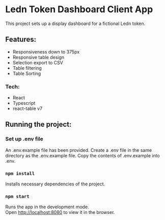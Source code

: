 # Ledn Token Dashboard Client App

This project sets up a display dashboard for a fictional Ledn token.

## Features:

- Responsiveness down to 375px
- Responsive table design
- Selection export to CSV
- Table filtering
- Table Sorting

### Tech:

- React
- Typescript
- react-table v7


## Running the project:

### Set up .env file

An .env.example file has been provided. Create a .env file in the same directory as the .env.example file. Copy the contents of .env.example into .env.

### `npm install`

Installs necessary dependencies of the project.

### `npm start`

Runs the app in the development mode.\
Open [http://localhost:8080](http://localhost:8080) to view it in the browser.
